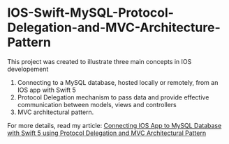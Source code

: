 # IOS-Swift-MySQL-Protocol-Delegation-and-MVC-Architecture-Pattern

This project was created to illustrate three main concepts in IOS developement

1. Connecting to a MySQL database, hosted locally or remotely, from an IOS app with Swift 5
2. Protocol Delegation mechanism to pass data and provide effective communication between models, views and controllers  
3. MVC architectural pattern. 

For more details, read my article: [Connecting IOS App to MySQL Database with Swift 5 using Protocol Delegation and MVC Architectural Pattern](https://medium.com/@jose_45484/connecting-ios-app-to-mysql-database-with-swift-5-using-protocol-delegation-and-mvc-architectural-259dc32fcc4b) 
